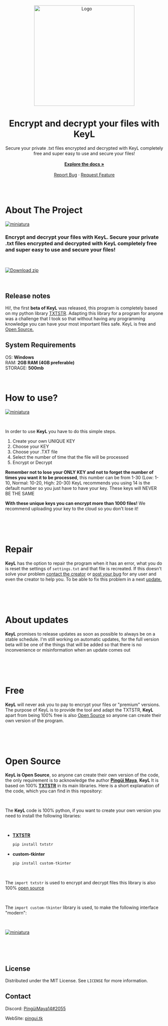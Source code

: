 <!-- PROJECT LOGO -->
<br />
<p align="center">
  <a href="https://pingui.tk">
    <img src="https://imgur.com/bHPrNF3.png" alt="Logo" width="320">

  </a>

  <h1 align="center">Encrypt and decrypt your files with KeyL</h1>

  <p align="center">
    Secure your private .txt files encrypted and decrypted with KeyL completely free and super easy to use and secure your files!
    <br />
    <br />
    <a href="https://github.com/pinguimaya/keyl"><strong>Explore the docs »</strong></a>
    <br />
    <br />
    <a href="https://github.com/pinguimaya/keyl/issues">Report Bug</a>
    ·
    <a href="https://github.com/pinguimaya/keyl/issues">Request Feature</a>
  
    
  
  </p>
</p>




<!-- ABOUT THE PROJECT -->
<br/>
<br/>

# About The Project

[![miniatura][miniatura]](https://github.com/pinguimaya/keyl)
<br/>

### Encrypt and decrypt your files with **KeyL**. Secure your private .txt files encrypted and decrypted with KeyL completely free and super easy to use and secure your files!
<br/>

[![Download zip](https://custom-icon-badges.herokuapp.com/badge/-Download-blue?style=for-the-badge&logo=download&logoColor=white "Download zip")](https://onedrive.live.com/download?cid=355085E6228BCF33&resid=355085E6228BCF33%211623&authkey=AOH4rtJf3u2z4E4
)

<br/>

<!-- release notes -->
## Release notes
Hi!, the first **beta of KeyL** was released, this program is completely based on my python library <a href="https://pypi.org/project/txtstr/">TXTSTR</a>.  Adapting this library for a program for anyone was a challenge that I took so that without having any programming knowledge you can have your most important files safe. KeyL is free and <a href="#open-source">Open Source. </a>
<br/>

## System Requirements
OS: **Windows** <br/>
RAM: **2GB RAM (4GB preferable)**<br/>
STORAGE: **500mb**<br/>



<!-- HOW TO USE -->
<br/>

# How to use?


[![miniatura][twosteps]](https://github.com/pinguimaya/linkclips)

<br/>

In order to use **KeyL** you have to do this simple steps.<br/>
1. Create your own UNIQUE KEY
2. Choose your KEY
3. Choose your .TXT file
4. Select the number of time that the file will be processed
5. Encrypt or Decrypt

**Remember not to lose your ONLY KEY and not to forget the number of times you want it to be processed**, this number can be from 1-30 (Low: 1-10, Normal: 10-20, High: 20-30) KeyL recommends you using 14 is the default number so you just have to have your key. These keys will NEVER BE THE SAME

**With these unique keys you can encrypt more than 1000 files!** We recommend uploading your key to the cloud so you don't lose it!

<br/>
<br/>
<br/>

<!-- REPAIR -->
# Repair
**KeyL** has the option to repair the program when it has an error, what you do is reset the settings of `settings.txt` and that file is recreated. If this doesn't solve your problem <a href="#contact">contact the creator</a> or <a href="https://github.com/pinguimaya/keyl/issues">post your bug</a > for any user and even the creator to help you. To be able to fix this problem in a next <a href="#about-updates">update.</a>

<br/>
<br/>
<br/>

<!-- UPDATES -->
# About updates
**KeyL** promises to release updates as soon as possible to always be on a stable schedule. I'm still working on automatic updates, for the full version beta will be one of the things that will be added so that there is no inconvenience or misinformation when an update comes out

<br/>
<br/>
<br/>

<!-- FREE -->
# Free
**KeyL** will never ask you to pay to encrypt your files or "premium" versions. The purpose of KeyL is to provide the tool and adapt the TXTSTR, **KeyL** apart from being 100% free is also <a href="#open-source">Open Source</a> so anyone can create their own version of the program.

<br/>
<br/>
<br/>


<!-- OPEN SOURCE -->
# Open Source
**KeyL is Open Source**, so anyone can create their own version of the code, the only requirement is to acknowledge the author <a href="https://pingui.tk">**Pingüi Maya**</a>, **KeyL** It is based on 100% <a href="https://pypi.org/project/txtstr/">**TXTSTR**</a> in its main libraries. Here is a short explanation of the code, which you can find in this repository:

<br/>

 The **KeyL** code is 100% python, if you want to create your own version you need to install the following libraries:

<br/>


* <a href="https://pypi.org/project/txtstr/">**TXTSTR**</a>
  ```s
  pip install txtstr
  ```
  

* **custom-tkinter**
  ```s
  pip install custom-tkinter
  ```

<br/>

The ```import txtstr``` is used to encrypt and decrypt files this library is also 100% <a href="https://github.com/PinguiMaya/txtstr">open source</a>

<br/>

The ```import custom-tkinter``` library is used, to make the following interface "modern":

<br/>

[![miniatura][twosteps]](https://github.com/pinguimaya/linkclips)

<br/>

<br/>
<br/>

<!-- LICENSE -->
## License

Distributed under the MIT License. See `LICENSE` for more information.

<!-- CONTACT -->
## Contact

Discord: [PingüiMaya14#2055](https://discord.com/invite/KfkA4MPME3)

WebSite: [pingui.tk](https://pingui.tk/)







[ownversion]: https://imgur.com/07fd4hG.png
[twosteps]: https://imgur.com/JC1kVUl.png
[miniatura]: https://imgur.com/JaibjnL.png
[gui]: https://imgur.com/h7GUBSF.png